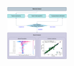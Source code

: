 <img src="https://github.com/NianSan-H/mlrap/blob/master/mlrap/example/workflow.png" alt="fig" title="workflow" style="zoom:20%;">

